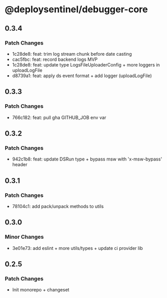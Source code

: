 # @deploysentinel/debugger-core

## 0.3.4

### Patch Changes

- 1c28de8: feat: trim log stream chunk before date casting
- cac5fbc: feat: record backend logs MVP
- 1c28de8: feat: update type LogsFileUploaderConfig + more loggers in
  uploadLogFile
- d8739a1: feat: apply ds event format + add logger (uploadLogFile)

## 0.3.3

### Patch Changes

- 766c182: feat: pull gha GITHUB_JOB env var

## 0.3.2

### Patch Changes

- 942c1b8: feat: update DSRun type + bypass msw with 'x-msw-bypass' header

## 0.3.1

### Patch Changes

- 78104c1: add pack/unpack methods to utils

## 0.3.0

### Minor Changes

- 3e01e73: add eslint + more utils/types + update ci provider lib

## 0.2.5

### Patch Changes

- Init monorepo + changeset
